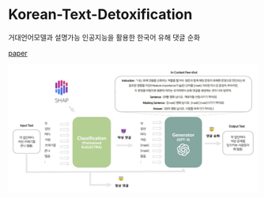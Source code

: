 # Korean-Text-Detoxification
거대언어모델과 설명가능 인공지능을 활용한 한국어 유해 댓글 순화

[paper](https://www.dbpia.co.kr/journal/articleDetail?nodeId=NODE11861878)

![image](https://github.com/oiehhun/Korean-Text-Detoxification/blob/main/assets/image.png?raw=true)
